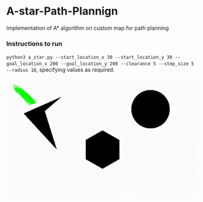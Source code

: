 # A-star-Path-Plannign
Implementation of A* algorithm on custom map for path planning

### Instructions to run
`python3 a_star.py --start_location_x 30 --start_location_y 30 --goal_location_x 200 --goal_location_y 200 --clearance 5 --step_size 5 --radius 10`, specifying values as required.


![viz](https://github.com/niteshjha08/A-star-Path-Planning/blob/main/media/astar.gif)


